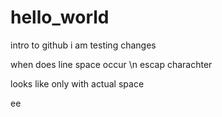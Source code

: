 # hello_world
intro to github
i am testing changes 

when does line space occur \n
escap charachter 

looks like only with actual space 

ee
